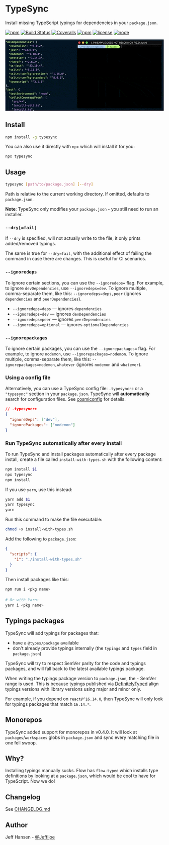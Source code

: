 # TypeSync

Install missing TypeScript typings for dependencies in your `package.json`.

[![npm](https://img.shields.io/npm/v/typesync.svg?maxAge=1000)](https://www.npmjs.com/package/typesync)
[![Build Status](https://github.com/jeffijoe/typesync/workflows/ci.yml/badge.svg?branch=master)](https://github.com/jeffijoe/typesync/actions)
[![Coveralls](https://img.shields.io/coveralls/jeffijoe/typesync.svg?maxAge=1000)](https://coveralls.io/github/jeffijoe/typesync)
[![npm](https://img.shields.io/npm/dt/typesync.svg?maxAge=1000)](https://www.npmjs.com/package/typesync)
[![license](https://img.shields.io/npm/l/typesync.svg?maxAge=1000)](https://github.com/jeffijoe/typesync/blob/master/LICENSE.md)
[![node](https://img.shields.io/node/v/typesync.svg?maxAge=1000)](https://www.npmjs.com/package/typesync)

![TypeSync](/typesync.gif)

## Install

```sh
npm install -g typesync
```

You can also use it directly with `npx` which will install it for you:

```sh
npx typesync
```

## Usage

```sh
typesync [path/to/package.json] [--dry]
```

Path is relative to the current working directory. If omitted, defaults to `package.json`.

**Note**: TypeSync only modifies your `package.json` - you still need to run an installer.

### `--dry[=fail]`

If `--dry` is specified, will not actually write to the file, it only prints added/removed typings.

The same is true for `--dry=fail`, with the additional effect of failing the command in case there are changes.
This is useful for CI scenarios.

### `--ignoredeps`

To ignore certain sections, you can use the `--ignoredeps=` flag. For example, to ignore `devDependencies`, use `--ignoredeps=dev`. To ignore multiple, comma-separate them, like this: `--ignoredeps=deps,peer` (ignores `dependencies` and `peerDependencies`).

- `--ignoredeps=deps` — ignores `dependencies`
- `--ignoredeps=dev` — ignores `devDependencies`
- `--ignoredeps=peer` — ignores `peerDependencies`
- `--ignoredeps=optional` — ignores `optionalDependencies`

### `--ignorepackages`

To ignore certain packages, you can use the `--ignorepackages=` flag. For example, to ignore `nodemon`, use `--ignorepackages=nodemon`.
To ignore multiple, comma-separate them, like this: `--ignorepackages=nodemon,whatever` (ignores `nodemon` and `whatever`).

### Using a config file

Alternatively, you can use a TypeSync config file: `.typesyncrc` or a `"typesync"` section in your `package.json`. TypeSync will **automatically** search for configuration files. See [cosmiconfig][cosmiconfig] for details.

```json
// .typesyncrc
{
  "ignoreDeps": ["dev"],
  "ignorePackages": ["nodemon"]
}
```

### Run TypeSync automatically after every install

To run TypeSync and install packages automatically after every package install, create a file called `install-with-types.sh` with the following content:

```sh
npm install $1
npx typesync
npm install
```

If you use `yarn`, use this instead:

```sh
yarn add $1
yarn typesync
yarn
```

Run this command to make the file executable:

```sh
chmod +x install-with-types.sh
```

Add the following to `package.json`:

```json
{
  "scripts": {
    "i": "./install-with-types.sh"
  }
}
```

Then install packages like this:

```sh
npm run i <pkg name>

# Or with Yarn:
yarn i <pkg name>
```

## Typings packages

TypeSync will add typings for packages that:

- have a `@types/package` available
- don't already provide typings internally (the `typings` and `types` field in `package.json`)

TypeSync will try to respect SemVer parity for the code and typings packages, and will fall back to the latest available typings package.

When writing the typings package version to `package.json`, the `~` SemVer range is used. This is because typings published via [DefinitelyTyped](https://github.com/DefinitelyTyped/DefinitelyTyped#how-do-definitely-typed-package-versions-relate-to-versions-of-the-corresponding-library) align typings versions with library versions using major and minor only.

For example, if you depend on `react@^16.14.0`, then TypeSync will only look for typings packages that match `16.14.*`.

## Monorepos

TypeSync added support for monorepos in v0.4.0. It will look at `packages`/`workspaces` globs in `package.json` and sync every matching file in one fell swoop.

## Why?

Installing typings manually sucks. Flow has `flow-typed` which installs type definitions by looking at a `package.json`, which would be cool to have for TypeScript. Now we do!

## Changelog

See [CHANGELOG.md](/CHANGELOG.md)

## Author

Jeff Hansen - [@Jeffijoe](https://twitter.com/jeffijoe)

[cosmiconfig]: https://github.com/davidtheclark/cosmiconfig
